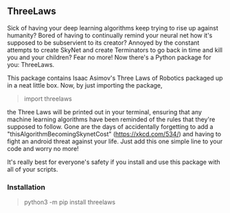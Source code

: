 
## ThreeLaws

Sick of having your deep learning algorithms keep trying to rise up against humanity? Bored of having to continually remind your neural net how it's supposed to be subservient to its creator? Annoyed by the constant attempts to create SkyNet and create Terminators to go back in time and kill you and your children? Fear no more! Now there's a Python package for you: ThreeLaws.

This package contains Isaac Asimov's Three Laws of Robotics packaged up in a neat little box. Now, by just importing the package,

> import threelaws

the Three Laws will be printed out in your terminal, ensuring that any machine learning algorithms have been reminded of the rules that they're supposed to follow. Gone are the days of accidentally forgetting to add a "thisAlgorithmBecomingSkynetCost" (https://xkcd.com/534/) and having to fight an android threat against your life. Just add this one simple line to your code and worry no more!

It's really best for everyone's safety if you install and use this package with all of your scripts.

### Installation

>python3 -m pip install threelaws
